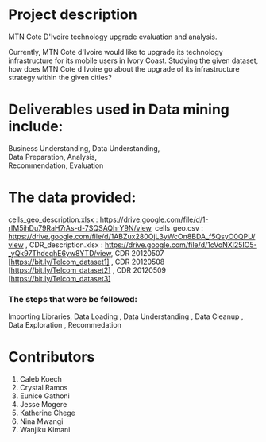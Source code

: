 # Project description
MTN Cote D'Ivoire technology upgrade evaluation and analysis.

Currently, MTN Cote d'Ivoire would like to upgrade its technology infrastructure for its mobile users in Ivory Coast. Studying the given dataset, how does MTN Cote d'Ivoire go about the upgrade of its infrastructure strategy within the given cities?

# Deliverables used in Data mining include:
Business Understanding,
Data Understanding,  
Data Preparation, 
Analysis,   
Recommendation, 
Evaluation

# The data provided:

cells_geo_description.xlsx : https://drive.google.com/file/d/1-rIM5ihDu79RaH7rAs-d-7SQSAQhrY9N/view,
cells_geo.csv : https://drive.google.com/file/d/1ABZux280OjL3yWcOn8BDA_f5QsyO0QPU/view ,
CDR_description.xlsx : https://drive.google.com/file/d/1cVoNXl25IO5-_yQk97ThdeqhE6yw8YTD/view,
CDR 20120507 [https://bit.ly/Telcom_dataset1] ,
CDR 20120508 [https://bit.ly/Telcom_dataset2] ,
CDR 20120509 [https://bit.ly/Telcom_dataset3]


### The steps that were be followed:

Importing Libraries,
Data Loading ,
Data Understanding ,
Data Cleanup ,
Data Exploration ,
Recommedation 

# Contributors 
1. Caleb Koech
2. Crystal Ramos
3. Eunice Gathoni
4. Jesse Mogere
5. Katherine Chege
6. Nina Mwangi
7. Wanjiku Kimani


